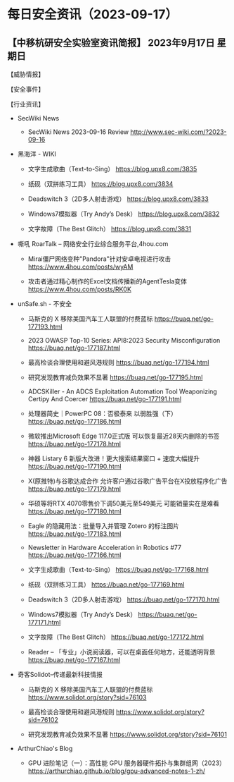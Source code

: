 # 每日安全资讯（2023-09-17）

【中移杭研安全实验室资讯简报】
2023年9月17日 星期日
---------------------------
【威胁情报】

【安全事件】

【行业资讯】

- SecWiki News
  - SecWiki News 2023-09-16 Review
http://www.sec-wiki.com/?2023-09-16

- 黑海洋 - WIKI
  - 文字生成歌曲（Text-to-Sing）
https://blog.upx8.com/3835

  - 纸砚（双拼练习工具）
https://blog.upx8.com/3834

  - Deadswitch 3（2D多人射击游戏）
https://blog.upx8.com/3833

  - Windows7模拟器（Try Andy’s Desk）
https://blog.upx8.com/3832

  - 文字故障（The Best Glitch）
https://blog.upx8.com/3831

- 嘶吼 RoarTalk – 网络安全行业综合服务平台,4hou.com
  - Mirai僵尸网络变种&quot;Pandora&quot;针对安卓电视进行攻击
https://www.4hou.com/posts/wyAM

  - 攻击者通过精心制作的Excel文档传播新的AgentTesla变体
https://www.4hou.com/posts/RK0K

- unSafe.sh - 不安全
  - 马斯克的 X 移除美国汽车工人联盟的付费蓝标
https://buaq.net/go-177193.html

  - 2023 OWASP Top-10 Series: API8:2023 Security Misconfiguration
https://buaq.net/go-177187.html

  - 最高检谈合理使用和避风港规则
https://buaq.net/go-177194.html

  - 研究发现教育减负效果不显著
https://buaq.net/go-177195.html

  - ADCSKiller - An ADCS Exploitation Automation Tool Weaponizing Certipy And Coercer
https://buaq.net/go-177191.html

  - 处理器简史｜PowerPC 08：否极泰来 以弱胜强（下）
https://buaq.net/go-177186.html

  - 微软推出Microsoft Edge 117.0正式版 可以恢复最近28天内删除的书签
https://buaq.net/go-177178.html

  - 神器 Listary 6 新版大改进！更大搜索结果窗口 + 速度大幅提升
https://buaq.net/go-177190.html

  - X(原推特)与谷歌达成合作 允许客户通过谷歌广告平台在X投放程序化广告
https://buaq.net/go-177179.html

  - 华硕等将RTX 4070零售价下调50美元至549美元 可能销量实在是难看
https://buaq.net/go-177180.html

  - Eagle 的隐藏用法：批量导入并管理 Zotero 的标注图片
https://buaq.net/go-177183.html

  - Newsletter in Hardware Acceleration in Robotics #77
https://buaq.net/go-177166.html

  - 文字生成歌曲（Text-to-Sing）
https://buaq.net/go-177168.html

  - 纸砚（双拼练习工具）
https://buaq.net/go-177169.html

  - Deadswitch 3（2D多人射击游戏）
https://buaq.net/go-177170.html

  - Windows7模拟器（Try Andy’s Desk）
https://buaq.net/go-177171.html

  - 文字故障（The Best Glitch）
https://buaq.net/go-177172.html

  - Reader – 「专业」小说阅读器，可以在桌面任何地方，还能透明背景
https://buaq.net/go-177167.html

- 奇客Solidot–传递最新科技情报
  - 马斯克的 X 移除美国汽车工人联盟的付费蓝标
https://www.solidot.org/story?sid=76103

  - 最高检谈合理使用和避风港规则
https://www.solidot.org/story?sid=76102

  - 研究发现教育减负效果不显著
https://www.solidot.org/story?sid=76101

- ArthurChiao's Blog
  - GPU 进阶笔记（一）：高性能 GPU 服务器硬件拓扑与集群组网（2023）
https://arthurchiao.github.io/blog/gpu-advanced-notes-1-zh/

